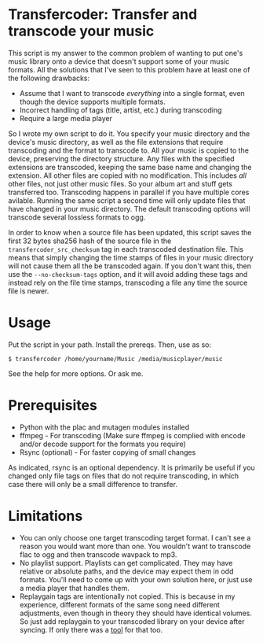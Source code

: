 # Transfercoder: Transfer and transcode your music

This script is my answer to the common problem of wanting to put one's
music library onto a device that doesn't support some of your music
formats. All the solutions that I've seen to this problem have at least one of the following drawbacks:

* Assume that I want to transcode *everything* into a single format,
  even though the device supports multiple formats.
* Incorrect handling of tags (title, artist, etc.) during transcoding
* Require a large media player

So I wrote my own script to do it. You specify your music directory
and the device's music directory, as well as the file extensions that
require transcoding and the format to transcode to. All your music is
copied to the device, preserving the directory structure. Any files
with the specified extensions are transcoded, keeping the same base
name and changing the extension. All other files are copied with no
modification. This includes *all* other files, not just other music
files. So your album art and stuff gets transferred too. Transcoding
happens in parallel if you have multiple cores avilable. Running the
same script a second time will only update files that have changed in
your music directory. The default transcoding options will transcode
several lossless formats to ogg.

In order to know when a source file has been updated, this script
saves the first 32 bytes sha256 hash of the source file in the
`transfercoder_src_checksum` tag in each transcoded destination file.
This means that simply changing the time stamps of files in your music
directory will not cause them all the be transcoded again. If you
don't want this, then use the `--no-checksum-tags` option, and it will
avoid adding these tags and instead rely on the file time stamps,
transcoding a file any time the source file is newer.

# Usage

Put the script in your path. Install the prereqs. Then, use as so:

    $ transfercoder /home/yourname/Music /media/musicplayer/music

See the help for more options. Or ask me.

# Prerequisites

* Python with the plac and mutagen modules installed
* ffmpeg - For transcoding (Make sure ffmpeg is complied with encode
  and/or decode support for the formats you require)
* Rsync (optional) - For faster copying of small changes

As indicated, rsync is an optional dependency. It is primarily be
useful if you changed only file tags on files that do not require
transcoding, in which case there will only be a small difference to
transfer.

# Limitations

* You can only choose one target transcoding target format. I can't
  see a reason you would want more than one. You wouldn't want to
  transcode flac to ogg and then transcode wavpack to mp3.
* No playlist support. Playlists can get complicated. They may have
  relative or absolute paths, and the device may expect them in odd
  formats. You'll need to come up with your own solution here, or just
  use a media player that handles them.
* Replaygain tags are intentionally not copied. This is because in my
  experience, different formats of the same song need different
  adjustments, even though in theory they should have identical
  volumes. So just add replaygain to your transcoded library on your
  device after syncing. If only there was a
  [tool](https://github.com/DarwinAwardWinner/rganalysis) for that
  too.

